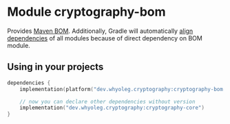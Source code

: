 # Module cryptography-bom

Provides [Maven BOM](https://docs.gradle.org/current/userguide/platforms.html#sub:bom_import).
Additionally, Gradle will
automatically [align dependencies](https://docs.gradle.org/current/userguide/dependency_version_alignment.html#aligning_versions_natively_with_gradle)
of all modules because of direct dependency on BOM module.

## Using in your projects

```kotlin
dependencies {
    implementation(platform("dev.whyoleg.cryptography:cryptography-bom:0.1.0"))

    // now you can declare other dependencies without version 
    implementation("dev.whyoleg.cryptography:cryptography-core")
}
```
